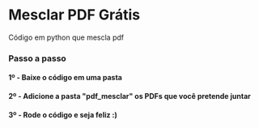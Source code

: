 # Mesclar PDF Grátis
Código em python que mescla pdf

### Passo a passo
#### 1º - Baixe o código em uma pasta
#### 2º - Adicione a pasta "pdf_mesclar" os PDFs que você pretende juntar
#### 3º - Rode o código e seja feliz :)

